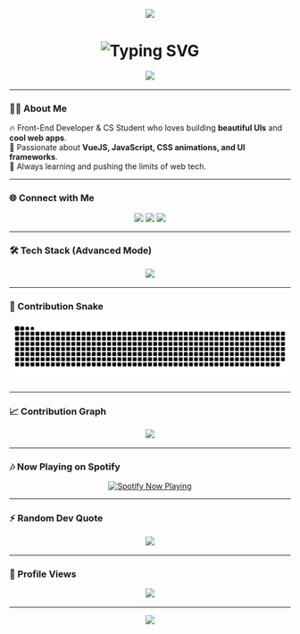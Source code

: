 <!-- Futuristic Banner -->
<p align="center">
  <img src="https://capsule-render.vercel.app/api?type=rect&color=gradient&height=150&section=header&text=🚀%20Abdallah%20Mohamed%20🚀&fontSize=45&fontColor=fff&animation=twinkling&fontAlignY=35"/>
</p>

<h1 align="center">
  <img src="https://readme-typing-svg.herokuapp.com?font=Fira+Code&size=28&duration=2500&pause=1000&color=F72C7E&center=true&vCenter=true&width=600&lines=Hey+There!+I'm+Abdallah+Mohamed;💻+Front-End+Developer;🎓+CS+Student+%40+Mansoura+University;⚡+Vue+%7C+JS+%7C+CSS+Wizard;🚀+Always+Building+Cool+Stuff" alt="Typing SVG"/>
</h1>

<p align="center">
  <img src="https://media.giphy.com/media/xT9IgzoKnwFNmISR8I/giphy.gif" width="300"/>
</p>

---

### 👨‍💻 About Me  
🔥 Front-End Developer & CS Student who loves building **beautiful UIs** and **cool web apps**.  
🚀 Passionate about **VueJS, JavaScript, CSS animations, and UI frameworks**.  
🎯 Always learning and pushing the limits of web tech.  

---

### 🌐 Connect with Me
<p align="center">
  <a href="https://www.linkedin.com/in/abdallah-mohamed-5b9924224" target="_blank"><img src="https://img.shields.io/badge/LinkedIn-%230A66C2.svg?&style=for-the-badge&logo=linkedin&logoColor=white"/></a>
  <a href="https://www.facebook.com/abdallah.metwally.925/" target="_blank"><img src="https://img.shields.io/badge/Facebook-%231877F2.svg?&style=for-the-badge&logo=facebook&logoColor=white"/></a>
  <a href="https://abdallah-metwally.vercel.app" target="_blank"><img src="https://img.shields.io/badge/Portfolio-%23000000.svg?&style=for-the-badge&logo=vercel&logoColor=white"/></a>
</p>

---

### 🛠 Tech Stack (Advanced Mode)
<p align="center">
  <img src="https://skillicons.dev/icons?i=html,css,js,ts,bootstrap,sass,vue,nuxt,vuetify,tailwind,git,github,vscode,figma&theme=light"/>
</p>

---

### 🐍 Contribution Snake
<p align="center">
  <img src="https://github.com/Platane/snk/raw/output/github-contribution-grid-snake.svg" alt="snake animation"/>
</p>

---

### 📈 Contribution Graph  
<p align="center">
  <img src="https://github-readme-activity-graph.vercel.app/graph?username=yousefdergham&theme=dracula&hide_border=true"/>
</p>

---

### 🎶 Now Playing on Spotify  
<p align="center">
  <a href="https://open.spotify.com/user/">
    <img src="https://novatorem.vercel.app/api/spotify" alt="Spotify Now Playing" width="400"/>
  </a>
</p>

---

### ⚡ Random Dev Quote
<p align="center">
  <img src="https://quotes-github-readme.vercel.app/api?type=horizontal&theme=radical"/>
</p>

---

### 👀 Profile Views
<p align="center">
  <img src="https://komarev.com/ghpvc/?username=yousefdergham&style=for-the-badge&color=red"/>
</p>

---

<!-- Footer Banner -->
<p align="center">
  <img src="https://capsule-render.vercel.app/api?type=waving&height=150&color=gradient&text=Thanks+for+visiting!&animation=twinkling&fontColor=fff&fontAlign=50&fontAlignY=30"/>
</p>
